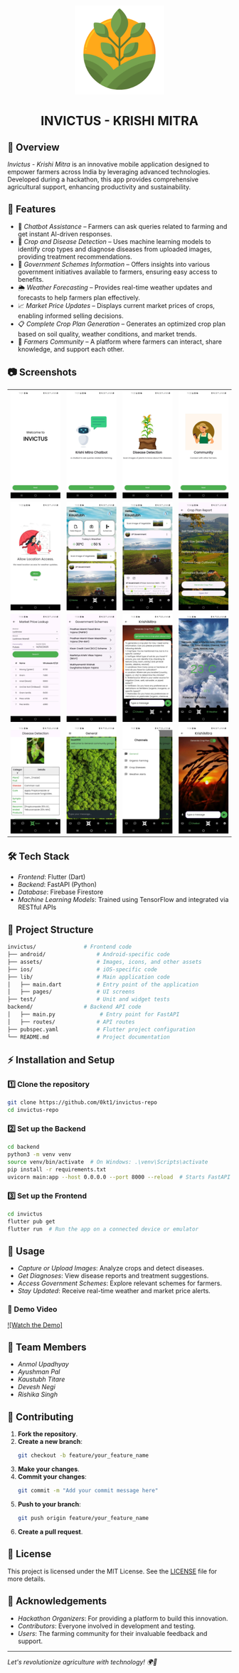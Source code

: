<p align="center">
  <img src="KrishiMitra_logo/field (1).png" alt="Invictus - Krishi Mitra" width="200">
</p>

<h1 align="center">INVICTUS - KRISHI MITRA</h1>

## 🌾 Overview

*Invictus - Krishi Mitra* is an innovative mobile application designed to empower farmers across India by leveraging advanced technologies. Developed during a hackathon, this app provides comprehensive agricultural support, enhancing productivity and sustainability.

## 🚀 Features

- 🤖 *Chatbot Assistance* – Farmers can ask queries related to farming and get instant AI-driven responses.
- 🌱 *Crop and Disease Detection* – Uses machine learning models to identify crop types and diagnose diseases from uploaded images, providing treatment recommendations.
- 📜 *Government Schemes Information* – Offers insights into various government initiatives available to farmers, ensuring easy access to benefits.
- 🌦 *Weather Forecasting* – Provides real-time weather updates and forecasts to help farmers plan effectively.
- 📈 *Market Price Updates* – Displays current market prices of crops, enabling informed selling decisions.
- 📋 *Complete Crop Plan Generation* – Generates an optimized crop plan based on soil quality, weather conditions, and market trends.
- 🌾 *Farmers Community* – A platform where farmers can interact, share knowledge, and support each other.

## 📷 Screenshots

<table>
  <tr>
    <td><img src="ss/1.jpg" width="200"></td>
    <td><img src="ss/2.jpg" width="200"></td>
    <td><img src="ss/3.jpg" width="200"></td>
    <td><img src="ss/4.jpg" width="200"></td>
  </tr>
  <tr>
    <td><img src="ss/5.jpg" width="200"></td>
    <td><img src="ss/6.jpg" width="200"></td>
    <td><img src="ss/7.jpg" width="200"></td>
    <td><img src="ss/8.jpg" width="200"></td>
  </tr>
  <tr>
    <td><img src="ss/9.jpg" width="200"></td>
    <td><img src="ss/10.jpg" width="200"></td>
    <td><img src="ss/11.jpg" width="200"></td>
    <td><img src="ss/12.jpg" width="200"></td>
  </tr>
  <tr>
    <td><img src="ss/13.jpg" width="200"></td>
    <td><img src="ss/14.jpg" width="200"></td>
    <td><img src="ss/15.jpg" width="200"></td>
    <td><img src="ss/16.jpg" width="200"></td>
  </tr>
</table>

## 🛠 Tech Stack

- *Frontend*: Flutter (Dart)
- *Backend*: FastAPI (Python)
- *Database*: Firebase Firestore
- *Machine Learning Models*: Trained using TensorFlow and integrated via RESTful APIs

## 📂 Project Structure

```bash
invictus/               # Frontend code
├── android/                # Android-specific code
├── assets/                 # Images, icons, and other assets
├── ios/                    # iOS-specific code
├── lib/                    # Main application code
│   ├── main.dart           # Entry point of the application
│   ├── pages/              # UI screens
├── test/                   # Unit and widget tests
backend/                # Backend API code
│   ├── main.py              # Entry point for FastAPI
│   ├── routes/             # API routes
├── pubspec.yaml            # Flutter project configuration
└── README.md               # Project documentation
```

## ⚡ Installation and Setup

### 1️⃣ Clone the repository
```bash
git clone https://github.com/0kt1/invictus-repo
cd invictus-repo
```

### 2️⃣ Set up the Backend
```bash
cd backend
python3 -m venv venv
source venv/bin/activate  # On Windows: .\venv\Scripts\activate
pip install -r requirements.txt
uvicorn main:app --host 0.0.0.0 --port 8000 --reload  # Starts FastAPI server at http://127.0.0.1:8000
```

### 3️⃣ Set up the Frontend
```bash
cd invictus
flutter pub get
flutter run  # Run the app on a connected device or emulator
```

## 📌 Usage

- *Capture or Upload Images*: Analyze crops and detect diseases.
- *Get Diagnoses*: View disease reports and treatment suggestions.
- *Access Government Schemes*: Explore relevant schemes for farmers.
- *Stay Updated*: Receive real-time weather and market price alerts.

### 🎥 Demo Video

[![Watch the Demo]](https://drive.google.com/file/d/1xzdxhbvq--dpTp5qZfWNoDL1zddFSWHf/view?usp=sharing)

## 👥 Team Members

- *Anmol Upadhyay*
- *Ayushman Pal*
- *Kaustubh Titare*
- *Devesh Negi*
- *Rishika Singh*

## 🤝 Contributing

1. **Fork the repository**.
2. **Create a new branch**:
   ```bash
   git checkout -b feature/your_feature_name
   ```
3. **Make your changes**.
4. **Commit your changes**:
   ```bash
   git commit -m "Add your commit message here"
   ```
5. **Push to your branch**:
   ```bash
   git push origin feature/your_feature_name
   ```
6. **Create a pull request**.

## 📜 License

This project is licensed under the MIT License. See the [LICENSE](LICENSE) file for more details.

## 🙌 Acknowledgements

- *Hackathon Organizers*: For providing a platform to build this innovation.
- *Contributors*: Everyone involved in development and testing.
- *Users*: The farming community for their invaluable feedback and support.

---

*Let's revolutionize agriculture with technology! 🌍🚜*
